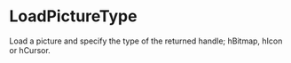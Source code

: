 # LoadPictureType
Load a picture and specify the type of the returned handle; hBitmap, hIcon or hCursor.
